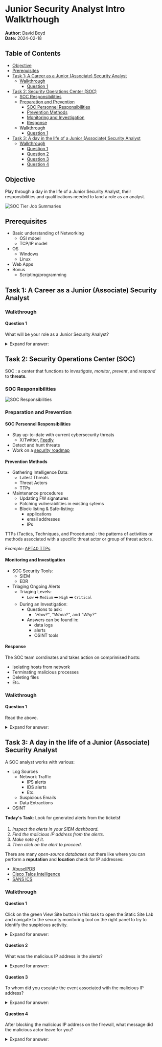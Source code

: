 # Junior Security Analyst Intro Walktrhough

**Author:** David Boyd<br>
**Date:** 2024-02-18

## Table of Contents

<!-- vim-markdown-toc GFM -->

* [Objective](#objective)
* [Prerequisites](#prerequisites)
* [Task 1: A Career as a Junior (Associate) Security Analyst](#task-1-a-career-as-a-junior-associate-security-analyst)
  * [Walkthrough](#walkthrough)
    * [Question 1](#question-1)
* [Task 2: Security Operations Center (SOC)](#task-2-security-operations-center-soc)
  * [SOC Responsibilities](#soc-responsibilities)
  * [Preparation and Prevention](#preparation-and-prevention)
    * [SOC Personnel Responsibilities](#soc-personnel-responsibilities)
    * [Prevention Methods](#prevention-methods)
    * [Monitoring and Investigation](#monitoring-and-investigation)
    * [Response](#response)
  * [Walkthrough](#walkthrough-1)
    * [Question 1](#question-1-1)
* [Task 3: A day in the life of a Junior (Associate) Security Analyst](#task-3-a-day-in-the-life-of-a-junior-associate-security-analyst)
  * [Walkthrough](#walkthrough-2)
    * [Question 1](#question-1-2)
    * [Question 2](#question-2)
    * [Question 3](#question-3)
    * [Question 4](#question-4)

<!-- vim-markdown-toc -->

## Objective

Play through a day in the life of a Junior Security Analyst, their
responsibilities and qualifications needed to land a role as an analyst.

![SOC Tier Job Summaries](./pics/soc-tiers-summaries.png)

## Prerequisites

* Basic understanding of Networking
  * OSI mdoel
  * TCP/IP model
* OS
  * Windows
  * Linux
* Web Apps
* Bonus
  * Scripting/programming

## Task 1: A Career as a Junior (Associate) Security Analyst

### Walkthrough

#### Question 1

What will be your role as a Junior Security Analyst?

<details>
  <summary>Expand for answer:</summary><br>

  * Answer: <strong>Triage Specialist</strong>
  * Explanation:

| Tier   | Title                       | Role               |
|--------|-----------------------------|--------------------|
| Tier 1 | Junior Security Analyst     | Triage Specialist  |
| Tier 2 | Security Operations Analyst | Incident Responder |
| Tier 3 | Security Operations Analyst | Threat Hunter      |

</details>

## Task 2: Security Operations Center (SOC)

SOC
: a center that functions to *investigate*, *monitor*, *prevent*, and
  *respond* to **threats**.

### SOC Responsibilities

![SOC Responsibilities](./pics/soc-responsibilities.png)

### Preparation and Prevention

#### SOC Personnel Responsibilities

* Stay up-to-date with current cybersecurity threats
  * X/Twitter, [Feedly](https://feedly.com/homepage)
* Detect and hunt threats
* Work on a [security roadmap](https://www.mcafee.com/enterprise/en-us/security-awareness/cybersecurity/creating-cybersecurity-strategy.html)

#### Prevention Methods

* Gathering Intelligence Data:
  * Latest Threats
  * Threat Actors
  * TTPs
* Maintenance procedures
  * Updating FW signatures
  * Patching vulnerabilities in existing sytems
  * Block-listing & Safe-listing:
    * applications
    * email addresses
    * IPs

TTPs (Tactics, Techniques, and Procedures)
: the patterns of activities or methods associated with a specific threat actor
  or group of threat actors.

*Example:* [APT40 TTPs](https://us-cert.cisa.gov/ncas/alerts/aa21-200a)

#### Monitoring and Investigation

* SOC Security Tools:
  * SIEM
  * EDR
* Triaging Ongoing Alerts
  * Triaging Levels:
    * `Low` :arrow_right: `Medium` :arrow_right: `High` :arrow_right:
      `Critical`
  * During an Investigation:
    * Questions to ask:
      * *"How?"*, "*When?"*, and *"Why?"*
    * Answers can be found in:
      * data logs
      * alerts
      * OSINT tools

#### Response

The SOC team corrdinates and takes action on comprimised hosts:

* Isolating hosts from network
* Terminating malicious processes
* Deleting files
* Etc.

### Walkthrough

#### Question 1

Read the above.

<details>
  <summary>Expand for answer: </summary>
  <strong>Click `Completed`</strong>
</details>

## Task 3: A day in the life of a Junior (Associate) Security Analyst

A SOC analyst works with various: 
* Log Sources
  * Network Traffic
    * IPS alerts
    * IDS alerts
    * Etc.
  * Suspicious Emails
  * Data Extractions
* OSINT

**Today's Task**: Look for generated alerts from the tickets:exclamation:

1. *Inspect the alerts in your SIEM dashboard.*
2. *Find the malicious IP address from the alerts.*
3. *Make note of it.* 
4. *Then click on the alert to proceed.*

There are many *open-source databases* out there like where you can perform a 
**reputation** and **location** check for IP addresses:
  * [AbuseIPDB](https://www.abuseipdb.com/)
  * [Cisco Talos Intelligence](https://talosintelligence.com/reputation_center)
  * [SANS ICS](https://isc.sans.edu/index.html)

### Walkthrough

#### Question 1

Click on the green View Site button in this task to open the Static Site Lab
and navigate to the security monitoring tool on the right panel to try to
identify the suspicious activity.

<details>
  <summary>Expand for answer: </summary>
  <strong>Click `Completed`</strong>
</details>

#### Question 2

What was the malicious IP address in the alerts?

<details>
  <summary>Expand for answer: </summary>
  <strong>221.181.185.159</strong>

  *Provide the answer or solution to the question.*
</details>

#### Question 3

To whom did you escalate the event associated with the malicious IP address?

<details>
  <summary>Expand for answer: </summary>
  <strong>Will Griffin</strong>

  *:pencil2: Will Griffin is the **<u>SOC Team Lead</u>:exclamation:***
</details>

#### Question 4

After blocking the malicious IP address on the firewall, what message did the
malicious actor leave for you?

<details>
  <summary>Expand for answer: </summary>
  <strong>THM{UNTIL-WE-MEET-AGAIN}</strong>
</details>

<!-- References -->
